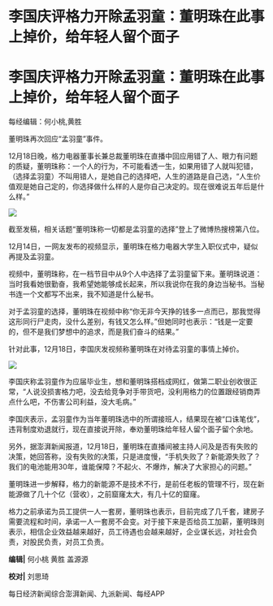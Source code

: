 # 李国庆评格力开除孟羽童：董明珠在此事上掉价，给年轻人留个面子

# 李国庆评格力开除孟羽童：董明珠在此事上掉价，给年轻人留个面子

每经编辑：何小桃,黄胜

董明珠再次回应“孟羽童”事件。

12月18日晚，格力电器董事长兼总裁董明珠在直播中回应用错了人、眼力有问题的质疑，董明珠称：一个人的行为，不可能看透一生，如果用错了人就叫犯错，（选择孟羽童）不叫用错人，是她自己的选择吧，人生的道路是自己选，“人生价值观是她自己定的，你选择做什么样的人是你自己决定的。现在很难说五年后是什么样。”

![](https://inews.gtimg.com/om_bt/OUiR_3ErVOpF4WSehZ15xlJKtsOR-6fSM3nr793zAqDOUAA/1000)

截至发稿，相关话题“董明珠称一切都是孟羽童的选择”登上了微博热搜榜第八位。

12月14日，一网友发布的视频显示，董明珠在格力电器大学生入职仪式中，疑似再提及孟羽童。

视频中，董明珠称，在一档节目中从9个人中选择了孟羽童留下来。董明珠说道：当时我看她很勤奋，我希望她能够成长起来，所以我说你在我的身边当秘书。当秘书连一个文都写不出来，我不知道是什么秘书。

对于孟羽童的选择，董明珠在视频中称“你无非今天挣的钱多一点而已，那我觉得这形同行尸走肉，没什么差别，有钱又怎么样。”但她同时也表示：“钱是一定要的，但不是我们梦想中的追求，而是我们奋斗的结果。”

针对此事，12月18日，李国庆发视频称董明珠在对待孟羽童的事情上掉价。

![](https://inews.gtimg.com/om_bt/OGjHdoGkWyc2mr4OPGWGIPK9kzDOhdIctXYlpKHnuzzmwAA/1000)

李国庆称孟羽童作为应届毕业生，想和董明珠搭档成网红，做第二职业创收很正常，“人说没损害格力吧，没去给竞争对手带货吧，没利用格力的位置跟经销商弄点什么吧，不伤害公司利益，没大毛病。”

李国庆表示，孟羽童作为当年董明珠选中的所谓接班人，结果现在被“口诛笔伐”，违背制度劝退就行，现在直接说开除，奉劝董明珠给年轻人留个面子留个余地。

另外，据澎湃新闻报道，12月18日，董明珠在直播间被主持人问及是否有失败的决策，她回答称，没有失败的决策，只是进度慢，“手机失败了？新能源失败了？我们的电池能用30年，谁能保障？不起火、不爆炸，解决了大家担心的问题。”

董明珠进一步解释，格力的新能源不是技术不行，是前任老板的管理不行，现在新能源做了几十个亿（营收），之前窟窿太大，有几十亿的窟窿。

格力之前承诺为员工提供一人一套房，董明珠也表示，目前完成了几千套，建房子需要流程和时间，承诺一人一套房不会变。对于接下来是否给员工加薪，董明珠则表示，相信企业效益越来越好，员工待遇也会越来越好，企业谋长远，对社会负责，对股民负责，对员工负责。

**编辑|** 何小桃 黄胜 盖源源

**校对|** 刘思琦

每日经济新闻综合澎湃新闻、九派新闻、每经APP

